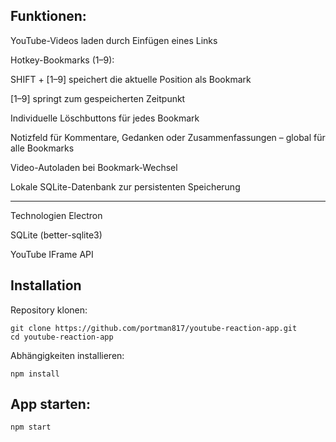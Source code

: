  Funktionen:
 ----------
YouTube-Videos laden durch Einfügen eines Links

Hotkey-Bookmarks (1–9):

SHIFT + [1–9] speichert die aktuelle Position als Bookmark

[1–9] springt zum gespeicherten Zeitpunkt

Individuelle Löschbuttons für jedes Bookmark

Notizfeld für Kommentare, Gedanken oder Zusammenfassungen – global für alle Bookmarks

Video-Autoladen bei Bookmark-Wechsel

Lokale SQLite-Datenbank zur persistenten Speicherung

---------------------------------------------------

Technologien
Electron

SQLite (better-sqlite3)

YouTube IFrame API

Installation
------------
Repository klonen:

    git clone https://github.com/portman817/youtube-reaction-app.git
    cd youtube-reaction-app

Abhängigkeiten installieren:
    
    npm install

App starten:
--

    npm start










